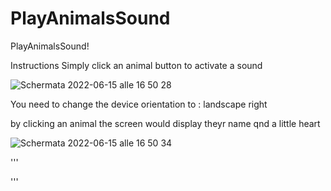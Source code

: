 # PlayAnimalsSound
PlayAnimalsSound!


Instructions
Simply click an animal button to activate a sound

![Schermata 2022-06-15 alle 16 50 28](https://user-images.githubusercontent.com/106954791/173858500-a131c04c-9a05-46f5-9f03-52c69a0fa2ca.png)


You need to change the device orientation to : landscape right

by clicking an animal the screen would display theyr name qnd a little heart

![Schermata 2022-06-15 alle 16 50 34](https://user-images.githubusercontent.com/106954791/173858250-f00606db-976a-4438-bf1c-d3e9d8d078c7.png)


'''

'''
